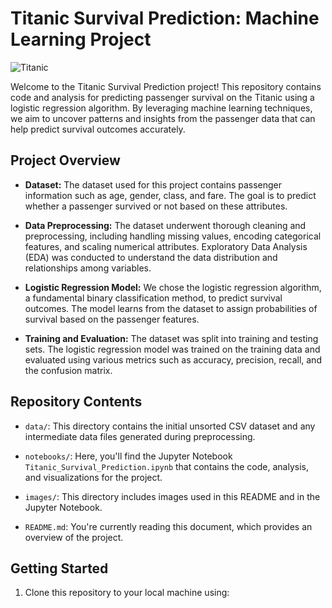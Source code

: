 # Titanic Survival Prediction: Machine Learning Project

![Titanic](titanic.jpg)

Welcome to the Titanic Survival Prediction project! This repository contains code and analysis for predicting passenger survival on the Titanic using a logistic regression algorithm. By leveraging machine learning techniques, we aim to uncover patterns and insights from the passenger data that can help predict survival outcomes accurately.

## Project Overview

- **Dataset:** The dataset used for this project contains passenger information such as age, gender, class, and fare. The goal is to predict whether a passenger survived or not based on these attributes.

- **Data Preprocessing:** The dataset underwent thorough cleaning and preprocessing, including handling missing values, encoding categorical features, and scaling numerical attributes. Exploratory Data Analysis (EDA) was conducted to understand the data distribution and relationships among variables.

- **Logistic Regression Model:** We chose the logistic regression algorithm, a fundamental binary classification method, to predict survival outcomes. The model learns from the dataset to assign probabilities of survival based on the passenger features.

- **Training and Evaluation:** The dataset was split into training and testing sets. The logistic regression model was trained on the training data and evaluated using various metrics such as accuracy, precision, recall, and the confusion matrix.

## Repository Contents

- `data/`: This directory contains the initial unsorted CSV dataset and any intermediate data files generated during preprocessing.

- `notebooks/`: Here, you'll find the Jupyter Notebook `Titanic_Survival_Prediction.ipynb` that contains the code, analysis, and visualizations for the project.

- `images/`: This directory includes images used in this README and in the Jupyter Notebook.

- `README.md`: You're currently reading this document, which provides an overview of the project.

## Getting Started

1. Clone this repository to your local machine using:

